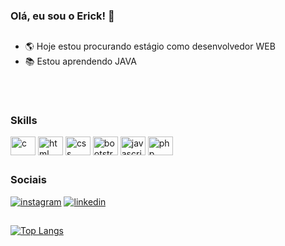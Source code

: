 ### Olá, eu sou o Erick! 👋
##

- 🌎 Hoje estou procurando estágio como desenvolvedor WEB
- 📚 Estou aprendendo JAVA
##
<div style="display: inline-block;"><br>
    <h3>Skills</h3>
    <img align="center" src="https://cdn.jsdelivr.net/gh/devicons/devicon@latest/icons/c/c-original.svg" alt="c" height="30" width="40">
    <img align="center" src="https://cdn.jsdelivr.net/gh/devicons/devicon@latest/icons/html5/html5-original.svg" alt="html" height="30" width="40">
    <img align="center" src="https://cdn.jsdelivr.net/gh/devicons/devicon@latest/icons/css3/css3-original.svg" alt="css" height="30" width="40">
    <img align="center" src="https://cdn.jsdelivr.net/gh/devicons/devicon@latest/icons/bootstrap/bootstrap-original.svg" alt="bootstrap" height="30" width="40">
    <img align="center" src="https://cdn.jsdelivr.net/gh/devicons/devicon@latest/icons/javascript/javascript-original.svg" alt="javascript" height="30" width="40">
    <img align="center" src="https://cdn.jsdelivr.net/gh/devicons/devicon@latest/icons/php/php-original.svg" alt="php" height="30" width="40">
</div>

## 

<div>
  <h3>Sociais</h3>
    <a href="https://www.instagram.com/erick_etn/" target="_blank"><img src="https://img.shields.io/badge/Instagram-E4405F?style=for-the-badge&logo=instagram&logoColor=white" alt="instagram" target="_blank"></a>
    <a href="https://www.linkedin.com/in/erick-tavares-nunes-517776265/" target="_blank"><img src="https://img.shields.io/badge/LinkedIn-0077B5?style=for-the-badge&logo=linkedin&logoColor=white" alt="linkedin" target="_blank"></a>
</div>

## 

[![Top Langs](https://github-readme-stats.vercel.app/api/top-langs/?username=ericktnunes&layout=donut-vertical)](https://github.com/ericktnunes/github-readme-stats)




